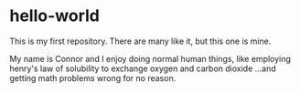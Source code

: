 # hello-world
This is my first repository. There are many like it, but this one is mine.


My name is Connor and I enjoy doing normal human things, like employing henry's law of solubility to exchange oxygen and carbon dioxide
...and getting math problems wrong for no reason.
